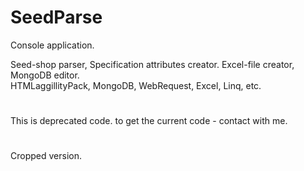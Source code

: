 # SeedParse
Console application.

Seed-shop parser, Specification attributes creator. Excel-file creator, MongoDB editor. <br>
HTMLaggillityPack, MongoDB, WebRequest, Excel, Linq, etc.

#
This is deprecated code. to get the current code - contact with me.
#
Сropped version.
